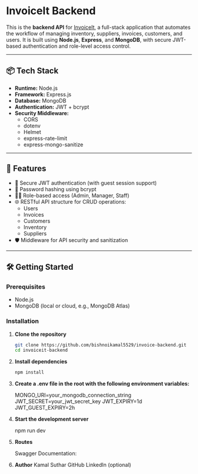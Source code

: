 # InvoiceIt Backend

This is the **backend API** for [InvoiceIt](https://invoice-backend-s4y6.onrender.com), a full-stack application that automates the workflow of managing inventory, suppliers, invoices, customers, and users. It is built using **Node.js**, **Express**, and **MongoDB**, with secure JWT-based authentication and role-level access control.

---

## 📦 Tech Stack

- **Runtime:** Node.js
- **Framework:** Express.js
- **Database:** MongoDB
- **Authentication:** JWT + bcrypt
- **Security Middleware:**
  - CORS
  - dotenv
  - Helmet
  - express-rate-limit
  - express-mongo-sanitize

---

## 🚀 Features

- 🔐 Secure JWT authentication (with guest session support)
- 🔑 Password hashing using bcrypt
- 🧑‍💼 Role-based access (Admin, Manager, Staff)
- 🌐 RESTful API structure for CRUD operations:
  - Users
  - Invoices
  - Customers
  - Inventory
  - Suppliers
- 🛡️ Middleware for API security and sanitization

---

## 🛠️ Getting Started

### Prerequisites

- Node.js
- MongoDB (local or cloud, e.g., MongoDB Atlas)

### Installation

1. **Clone the repository**

   ```bash
   git clone https://github.com/bishnoikamal5529/invoice-backend.git
   cd invoiceit-backend

2. **Install dependencies**

   ```bash
   npm install

3. **Create a .env file in the root with the following environment variables:**
 
    MONGO_URI=your_mongodb_connection_string
    JWT_SECRET=your_jwt_secret_key
    JWT_EXPIRY=1d
    JWT_GUEST_EXPIRY=2h

4. **Start the development server**

    npm run dev


5. **Routes**

    Swagger Documentation: 


6. **Author**
    Kamal Suthar
    GitHub
    LinkedIn (optional)


